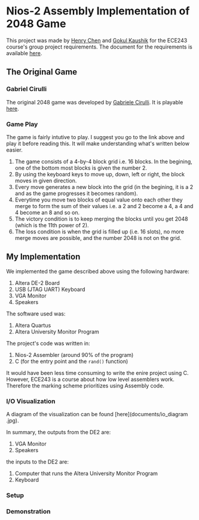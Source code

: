 
# Nios-2 Assembly Implementation of 2048 Game

This project was made by [Henry Chen](https://github.com/Nothingtop) and [Gokul Kaushik](https://github.com/kaushikg94) for the ECE243 course's group project requirements. The document for the requirements is available [here](Documents/ProjectProposalForm.docx).

## The Original Game

### Gabriel Cirulli 
The original 2048 game was developed by [Gabriele Cirulli](<http://gabrielecirulli.com>). It is playable [here](<http://gabrielecirulli.github.io/2048/>).

### Game Play
The game is fairly intutive to play. I suggest you go to the link above and play it before reading this. It will make understanding what's written below easier.

1. The game consists of a 4-by-4 block grid i.e. 16 blocks. In the begining, one of the bottom most blocks is given the number 2. 
2. By using the keyboard keys to move up, down, left or right, the block moves in given direction. 
3. Every move generates a new block into the grid (in the begining, it is a 2 and as the game progresses it becomes random). 
4. Everytime you move two blocks of equal value onto each other they merge to form the sum of their values i.e. a 2 and 2 become a 4, a 4 and 4 become an 8 and so on. 
5. The victory condition is to keep merging the blocks until you get 2048 (which is the 11th power of 2). 
6. The loss condition is when the grid is filled up (i.e. 16 slots), no more merge moves are possible, and the number 2048 is not on the grid.

## My Implementation

We implemented the game described above using the following hardware: 

1. Altera DE-2 Board 
2. USB (JTAG UART) Keyboard
3. VGA Monitor
4. Speakers

The software used was: 

1. Altera Quartus
2. Altera University Monitor Program

The project's code was written in: 

1. Nios-2 Assembler (around 90% of the program) 
2. C (for the entry point and the `rand()` function)

It would have been less time consuming to write the enire project using C. However, ECE243 is a course about how low level assemblers work. Therefore the marking scheme prioritizes using Assembly code.

### I/O Visualization

A diagram of the visualization can be found [here](documents/io_diagram.jpg).

In summary, the outputs from the DE2 are: 

1. VGA Monitor
2. Speakers

the inputs to the DE2 are: 

1. Computer that runs the Altera University Monitor Program
2. Keyboard

### Setup

### Demonstration
